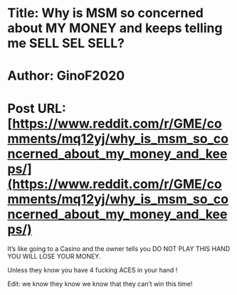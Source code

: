 # Title: Why is MSM so concerned about MY MONEY and keeps telling me SELL SEL SELL?
# Author: GinoF2020
# Post URL: [https://www.reddit.com/r/GME/comments/mq12yj/why_is_msm_so_concerned_about_my_money_and_keeps/](https://www.reddit.com/r/GME/comments/mq12yj/why_is_msm_so_concerned_about_my_money_and_keeps/)



It’s like going to a Casino and the owner tells you DO NOT PLAY THIS HAND YOU WILL LOSE YOUR MONEY. 

Unless they know you have 4 fucking ACES in your hand !

Edit: we know they know we know that they can’t win this time!